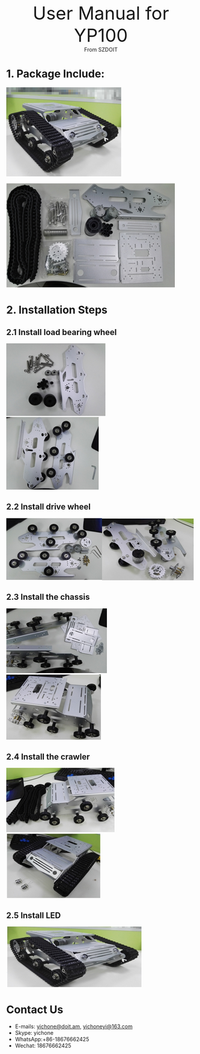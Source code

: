<center><font size=10> User Manual for YP100 </center></font>
<center> From SZDOIT</center>



# 1. Package Include:

![img](wps1.png)

![img](wps2.jpg) 

# 2. Installation Steps

## 2.1 Install load bearing wheel

![img](wps3.jpg)![img](wps4.jpg) 

## 2.2 Install drive wheel

![img](wps5.jpg)![img](wps6.jpg) 

## 2.3 Install the chassis

![img](wps7.jpg)![img](wps8.jpg) 

## 2.4 Install the crawler

![img](wps9.jpg)![img](wps10.jpg) 

## 2.5 Install LED

![img](wps11.jpg) 

# Contact Us

- E-mails: [yichone@doit.am](mailto:yichone@doit.am), [yichoneyi@163.com](mailto:yichoneyi@163.com)
- Skype: yichone
- WhatsApp:+86-18676662425
- Wechat: 18676662425